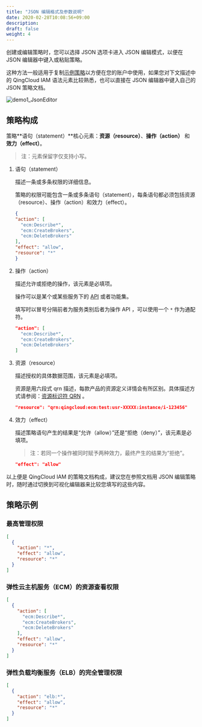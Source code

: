 ```yaml
---
title: "JSON 编辑格式及参数说明"
date: 2020-02-28T10:08:56+09:00
description: 
draft: false
weight: 4
---
```


创建或编辑策略时，您可以选择 JSON 选项卡进入 JSON 编辑模式，以便在 JSON 编辑器中键入或粘贴策略。

这种方法一般适用于复制[示例策略](../../introduction/policy#policies)以方便在您的账户中使用，如果您对下文描述中的 QingCloud IAM 语法元素比较熟悉，也可以直接在 JSON 编辑器中键入自己的 JSON 策略文档。

![demo1_JsonEditor](../../_images/demo1_JsonEditor.png)

## 策略构成

策略**语句（statement）**核心元素：**资源（resource）**、**操作（action）** 和 **效力（effect）**。

> 注：元素保留字仅支持小写。

1. 语句（statement）

    描述一条或多条权限的详细信息。

    策略的权限可能包含一条或多条语句（statement），每条语句都必须包括资源（resource）、操作（action）和效力（effect）。

    ```json
    {
    "action": [
      "ecm:Describe*",
      "ecm:CreateBrokers",
      "ecm:DeleteBrokers"
    ],
    "effect": "allow",
    "resource": "*"
    }
    ```

2. 操作（action）

    描述允许或拒绝的操作，该元素是必填项。

    操作可以是某个或某些服务下的 [API](../../manual/supported_services#服务操作列表) 或者功能集。

    填写时以冒号分隔前者为服务类别后者为操作 API ，可以使用一个 `*` 作为通配符。

    ```json
    "action": [
      "ecm:Describe*",
      "ecm:CreateBrokers",
      "ecm:DeleteBrokers"
    ]
    ```

3. 资源（resource）

    描述授权的具体数据范围，该元素是必填项。

    资源是用六段式 qrn 描述，每款产品的资源定义详情会有所区别。具体描述方式请参阅：[资源标识符 QRN](../../introduction/qrn) 。

    ```json
    "resource": "qrn:qingcloud:ecm:test:usr-XXXXX:instance/i-123456"
    ```

4. 效力（effect）

    描述策略语句产生的结果是“允许（allow）”还是“拒绝（deny）”，该元素是必填项。

    > 注：若同一个操作被同时赋予两种效力，最终产生的结果为“拒绝”。

    ```json
    "effect": "allow"
    ```

以上便是 QingCloud IAM 的策略文档构成，建议您在参照文档用 JSON 编辑策略时，随时通过切换到可视化编辑器来比较您填写的这些内容。

## 策略示例

### 最高管理权限

```json
[
  {
    "action": "*",
    "effect": "allow",
    "resource": "*"
  }
]
```

### 弹性云主机服务（ECM）的资源查看权限

```json
[
  {
    "action": [
      "ecm:Describe*",
      "ecm:CreateBrokers",
      "ecm:DeleteBrokers"
    ],
    "effect": "allow",
    "resource": "*"
  }
]
```

### 弹性负载均衡服务（ELB）的完全管理权限

```json
[
  {
    "action": "elb:*",
    "effect": "allow",
    "resource": "*"
  }
]
```
